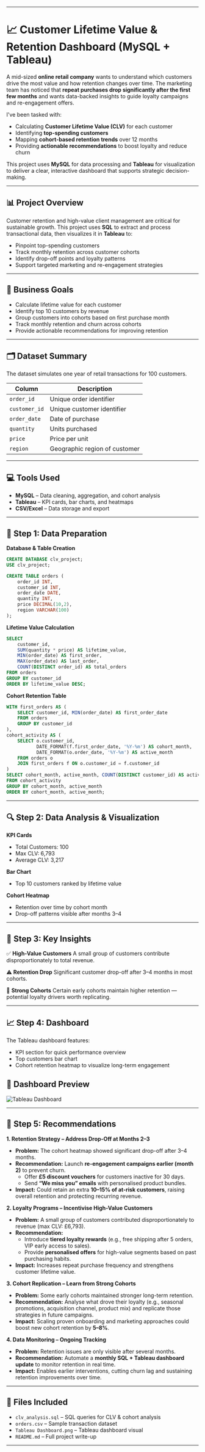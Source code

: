 
---

# 📈 Customer Lifetime Value & Retention Dashboard (MySQL + Tableau)

A mid-sized **online retail company** wants to understand which customers drive the most value and how retention changes over time.
The marketing team has noticed that **repeat purchases drop significantly after the first few months** and wants data-backed insights to guide loyalty campaigns and re-engagement offers.

I've been tasked with:

* Calculating **Customer Lifetime Value (CLV)** for each customer
* Identifying **top-spending customers**
* Mapping **cohort-based retention trends** over 12 months
* Providing **actionable recommendations** to boost loyalty and reduce churn

This project uses **MySQL** for data processing and **Tableau** for visualization to deliver a clear, interactive dashboard that supports strategic decision-making.

---

## 📊 Project Overview

Customer retention and high-value client management are critical for sustainable growth.
This project uses **SQL** to extract and process transactional data, then visualizes it in **Tableau** to:

* Pinpoint top-spending customers
* Track monthly retention across customer cohorts
* Identify drop-off points and loyalty patterns
* Support targeted marketing and re-engagement strategies

---

## 🎯 Business Goals

* Calculate lifetime value for each customer
* Identify top 10 customers by revenue
* Group customers into cohorts based on first purchase month
* Track monthly retention and churn across cohorts
* Provide actionable recommendations for improving retention

---

## 🗂️ Dataset Summary

The dataset simulates one year of retail transactions for 100 customers.

| Column        | Description                   |
| ------------- | ----------------------------- |
| `order_id`    | Unique order identifier       |
| `customer_id` | Unique customer identifier    |
| `order_date`  | Date of purchase              |
| `quantity`    | Units purchased               |
| `price`       | Price per unit                |
| `region`      | Geographic region of customer |

---

## 💻 Tools Used

* **MySQL** – Data cleaning, aggregation, and cohort analysis
* **Tableau** – KPI cards, bar charts, and heatmaps
* **CSV/Excel** – Data storage and export

---

## 🧼 Step 1: Data Preparation

**Database & Table Creation**

```sql
CREATE DATABASE clv_project;
USE clv_project;

CREATE TABLE orders (
    order_id INT,
    customer_id INT,
    order_date DATE,
    quantity INT,
    price DECIMAL(10,2),
    region VARCHAR(100)
);
```

**Lifetime Value Calculation**

```sql
SELECT 
    customer_id,
    SUM(quantity * price) AS lifetime_value,
    MIN(order_date) AS first_order,
    MAX(order_date) AS last_order,
    COUNT(DISTINCT order_id) AS total_orders
FROM orders
GROUP BY customer_id
ORDER BY lifetime_value DESC;
```

**Cohort Retention Table**

```sql
WITH first_orders AS (
    SELECT customer_id, MIN(order_date) AS first_order_date
    FROM orders
    GROUP BY customer_id
),
cohort_activity AS (
    SELECT o.customer_id,
           DATE_FORMAT(f.first_order_date, '%Y-%m') AS cohort_month,
           DATE_FORMAT(o.order_date, '%Y-%m') AS active_month
    FROM orders o
    JOIN first_orders f ON o.customer_id = f.customer_id
)
SELECT cohort_month, active_month, COUNT(DISTINCT customer_id) AS active_customers
FROM cohort_activity
GROUP BY cohort_month, active_month
ORDER BY cohort_month, active_month;
```

---

## 🔍 Step 2: Data Analysis & Visualization

**KPI Cards**

* Total Customers: 100
* Max CLV: 6,793
* Average CLV: 3,217

**Bar Chart**

* Top 10 customers ranked by lifetime value

**Cohort Heatmap**

* Retention over time by cohort month
* Drop-off patterns visible after months 3–4

---

## 📌 Step 3: Key Insights

✅ **High-Value Customers**
A small group of customers contribute disproportionately to total revenue.

⚠️ **Retention Drop**
Significant customer drop-off after 3–4 months in most cohorts.

🔄 **Strong Cohorts**
Certain early cohorts maintain higher retention — potential loyalty drivers worth replicating.

---

## 📈 Step 4: Dashboard

The Tableau dashboard features:

* KPI section for quick performance overview
* Top customers bar chart
* Cohort retention heatmap to visualize long-term engagement


## 📸 Dashboard Preview

![Tableau Dashboard](Tableau%20Dashboard.png)


---

## 📝 Step 5: Recommendations


**1. Retention Strategy – Address Drop-Off at Months 2–3**  
- **Problem:** The cohort heatmap showed significant drop-off after 3–4 months.  
- **Recommendation:** Launch **re-engagement campaigns earlier (month 2)** to prevent churn.  
  - Offer **£5 discount vouchers** for customers inactive for 30 days.  
  - Send **“We miss you” emails** with personalised product bundles.  
- **Impact:** Could retain an extra **10–15% of at-risk customers**, raising overall retention and protecting recurring revenue.  

**2. Loyalty Programs – Incentivise High-Value Customers**  
- **Problem:** A small group of customers contributed disproportionately to revenue (max CLV: £6,793).  
- **Recommendation:**  
  - Introduce **tiered loyalty rewards** (e.g., free shipping after 5 orders, VIP early access to sales).  
  - Provide **personalised offers** for high-value segments based on past purchasing habits.  
- **Impact:** Increases repeat purchase frequency and strengthens customer lifetime value.  

**3. Cohort Replication – Learn from Strong Cohorts**  
- **Problem:** Some early cohorts maintained stronger long-term retention.  
- **Recommendation:** Analyse what drove their loyalty (e.g., seasonal promotions, acquisition channel, product mix) and replicate those strategies in future campaigns.  
- **Impact:** Scaling proven onboarding and marketing approaches could boost new cohort retention by **5–8%**.  

**4. Data Monitoring – Ongoing Tracking**  
- **Problem:** Retention issues are only visible after several months.  
- **Recommendation:** Automate a **monthly SQL + Tableau dashboard update** to monitor retention in real time.  
- **Impact:** Enables earlier interventions, cutting churn lag and sustaining retention improvements over time.  


---

## 📂 Files Included

* `clv_analysis.sql` – SQL queries for CLV & cohort analysis
* `orders.csv` – Sample transaction dataset
* `Tableau Dashboard.png` – Tableau dashboard visual
* `README.md` – Full project write-up

---


